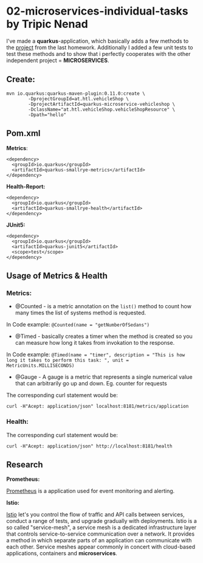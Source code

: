 ﻿# 02-microservices-individual-tasks by Tripic Nenad
I've made a **quarkus**-application, which basically adds a few methods to the [project](https://github.com/1920-5bhif-nvs/01-assignment-quarkus-jpa-TripicNenad) from the last homework. Additionally I added a few unit tests to test these methods and to show that i perfectly cooperates with the other independent project = **MICROSERVICES**.

## Create:

```
mvn io.quarkus:quarkus-maven-plugin:0.11.0:create \
        -DprojectGroupId=at.htl.vehicleShop \
        -DprojectArtifactId=quarkus-microservice-vehicleshop \
        -DclassName="at.htl.vehicleShop.vehicleShopResource" \
		-Dpath="hello"
```

##	Pom.xml
**Metrics**:

    <dependency>  
	  <groupId>io.quarkus</groupId>  
	  <artifactId>quarkus-smallrye-metrics</artifactId>  
	</dependency>

**Health-Report:**

    <dependency>  
	  <groupId>io.quarkus</groupId>  
	  <artifactId>quarkus-smallrye-health</artifactId>  
	</dependency>

**JUnit5:**

    <dependency>  
	  <groupId>io.quarkus</groupId>  
	  <artifactId>quarkus-junit5</artifactId>  
	  <scope>test</scope>  
	</dependency>


## Usage of Metrics & Health
### Metrics:

-   @Counted - is a metric annotation on the `list()` method to count how many times the list of systems method is requested.

In Code example: `@Counted(name = "getNumberOfSedans")`

-   @Timed - basically creates a timer when the method is created so you can measure how long it takes from invokation to the response.

In Code example: `@Timed(name = "timer", description = "This is how long it takes to perform this task: ", unit = MetricUnits.MILLISECONDS)`

-   @Gauge - A gauge is a metric that represents a single numerical value that can arbitrarily go up and down. Eg. counter for requests

The corresponding curl statement would be:
```
curl -H"Acept: application/json" localhost:8181/metrics/application

```

### Health:
The corresponding curl statement would be:
```
curl -H"Acept: application/json" http://localhost:8181/health

```


## Research
**Prometheus:**



   [Prometheus](https://github.com/prometheus) is a application used for event monitoring and alerting.



**Istio:**

[Istio](https://istio.io/) let's you control the flow of traffic and API calls between services, conduct a range of tests, and upgrade gradually with deployments. Istio is a so called "service-mesh", a service mesh is a dedicated infrastructure layer that controls service-to-service communication over a network. It provides a method in which separate parts of an application can communicate with each other. Service meshes appear commonly in concert with cloud-based applications, containers and **microservices**.

